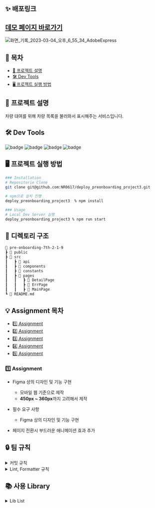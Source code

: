 
## **✨ 배포링크**

## [데모 페이지 바로가기](https://imaginative-donut-17d06f.netlify.app/)
![화면_기록_2023-03-04_오후_6_55_34_AdobeExpress](https://user-images.githubusercontent.com/94212747/222893628-3277475d-f8d9-4b85-ba69-9d222f93b61a.gif)

## 📝 목차

- [📰 프로젝트 설명](#-프로젝트-설명)
- [🛠️ Dev Tools](#-dev-tools)
- [🖥 프로젝트 실행 방법](#-프로젝트-실행-방법)

## **📰 프로젝트 설명**

차량 대여를 위해 차량 목록을 불러와서 표시해주는 서비스입니다.

## **🛠 Dev Tools**

![badge](https://img.shields.io/badge/javascript-F7DF1E?logo=javascript&logoColor=white&style=flat-square) ![badge](https://img.shields.io/badge/React-61dafb?logo=React&logoColor=white&style=flat-square) ![badge](https://img.shields.io/badge/npm-CB3837?logo=npm&logoColor=white&style=flat-square) ![badge](https://img.shields.io/badge/styledcomponents-DB7093?logo=styledcomponents&logoColor=white&style=flat-square) 

## **🖥 프로젝트 실행 방법**

```sh
### Installation
# Repositorie Clone
git clone git@github.com:NR0617/deploy_preonboarding_project3.git

# npm으로 설치 진행
deploy_preonboarding_project3  % npm install

### Usage
# Local Dev Server 실행
deploy_preonboarding_project3 % npm run start


```

## **📝 디렉토리 구조**

```sh
📂 pre-onboarding-7th-2-1-9
┣ 📂 public
┣ 📂 src
┃   ┣ 📂 api
┃   ┣ 📂 components
┃   ┣ 📂 constants
┃   ┣ 📂 pages
┃   ┃   ┣ 📂 DetailPage  
┃   ┃   ┣ 📂 ErrPage 
┃   ┃   ┣ 📂 MainPage 
┗ 📄 README.md
```

## **💡 Assignment 목차**

- [1️⃣ Assignment](#1️⃣-assignment)
- [2️⃣ Assignment](#2️⃣-assignment)
- [3️⃣ Assignment](#3️⃣-assignment)
- [4️⃣ Assignment](#4️⃣-assignment-추가-구현-사항)
- [5️⃣ Assignment](#5️⃣-assignment-추가-구현-사항)

### **1️⃣ Assignment**

- Figma 상의 디자인 및 기능 구현
  - 모바일 웹 기준으로 제작
  - **450px ~ 360px**까지 고려해서 제작
- 필수 요구 사항
  - Figma 상의 디자인 및 기능 구현
  

- 페이지 전환시 부드러운 애니메이션 효과 추가

## 🔒 팀 규칙

<details>
<summary>커밋 규칙</summary>
<div markdown="1">

## **commit message 규칙**

⭐ feat : 새로운 기능에 대한 커밋

🛠 fix : 버그 수정에 대한 커밋

🧱 build : 빌드 관련 파일 수정에 대한 커밋

👏 chore : 그 외 자잘한 수정에 대한 커밋

⚒ refactor :  코드 리팩토링에 대한 커밋

🎨 style : 코드 스타일 혹은 포맷 등에 관한 커밋

✏ docs : 문서 수정에 대한 커밋

💡 ci : CI관련 설정 수정에 대한 커밋

🚫 제목 끝에 마침표 금지
⚠ 무엇을 했는지 명확하게 작성

</div>
</details>

<details>
<summary>Lint, Formatter 규칙</summary>
<div markdown="1">

## **Prettier, ESLint 규칙**

##### prettier

```
  printWidth: 100, // printWidth default 80 => 100 으로 변경
  singleQuote: true, // "" => ''
  arrowParens: 'avoid', // arrow function parameter가 하나일 경우 괄호 생략
```

##### ESLint

```
  printWidth: 100, // printWidth default 80 => 100 으로 변경
  singleQuote: true, // "" => ''
  arrowParens: 'avoid', // arrow function parameter가 하나일 경우 괄호 생략
```

 </div>
  </details>

## 📚 사용 Library

<details>
<summary>Lib List</summary>
<div markdown="1">

### 공통 Lib

- eslint
- eslint-config-prettier
- husky
- prettier

### production

- styled-components
- axios
</div>
</details>
